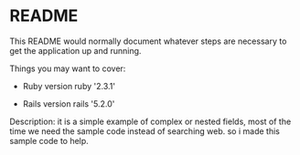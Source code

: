 # README

This README would normally document whatever steps are necessary to get the
application up and running.

Things you may want to cover:

* Ruby version
	ruby '2.3.1'

* Rails version
	rails '5.2.0'

Description:
 it is a simple example of complex or nested fields, most of the time we need the sample code instead of searching web. so i made this sample code to help.